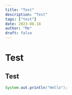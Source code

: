 ```yaml
---
title: "Test"
description: "Test"
tags: ["test"]
date: 2023-06-18
author: "Me"
draft: false
---
```


# Test

## Test

```java
System.out.println("Hello");
```